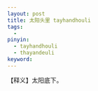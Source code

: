 ```yaml
---
layout: post
title: 太阳头里 tayhandhouli
tags:
  - 
pinyin: 
  - tayhandhouli
  - thayandeuli
keyword: 
---
```


【释义】太阳底下。                    